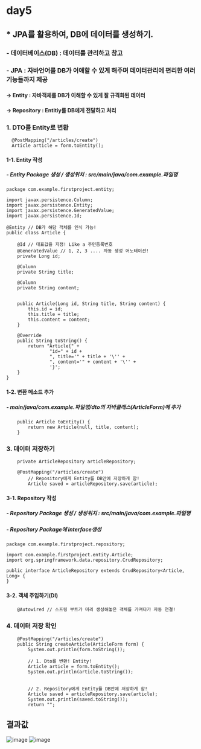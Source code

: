 # day5
## * JPA를 활용하여, DB에 데이터를 생성하기.
### - 데이터베이스(DB) : 데이터를 관리하고 창고
### - JPA : 자바언어를 DB가 이애할 수 있게 해주며 데이터관리에 편리한 여러기능들까지 제공
#### -> Entity : 자바객체를 DB가 이해할 수 있게 잘 규격화된 데이터
#### -> Repository : Entitiy를 DB에게 전달하고 처리
### 1. DTO를 Entity로 변환
```
  @PostMapping("/articles/create")
  Article article = form.toEntity();
```
#### 1-1. Entity 작성
##### - Entity Package 생성 / 생성위치 : src/main/java/com.example.파일명
```
package com.example.firstproject.entity;

import javax.persistence.Column;
import javax.persistence.Entity;
import javax.persistence.GeneratedValue;
import javax.persistence.Id;

@Entity // DB가 해당 객체를 인식 가능!
public class Article {

    @Id // 대표값을 지정! Like a 주민등록번호
    @GeneratedValue // 1, 2, 3 .... 자동 생성 어노테이션!
    private Long id;

    @Column
    private String title;

    @Column
    private String content;


    public Article(Long id, String title, String content) {
        this.id = id;
        this.title = title;
        this.content = content;
    }

    @Override
    public String toString() {
        return "Article{" +
                "id=" + id +
                ", title='" + title + '\'' +
                ", content='" + content + '\'' +
                '}';
    }
}
```
#### 1-2. 변환 메소드 추가
##### - main/java/com.example.파일명/dto의 자바클래스(ArticleForm)에 추가
```
    public Article toEntity() {
        return new Article(null, title, content);
    }
```
### 3. 데이터 저장하기
```
    private ArticleRepository articleRepository;
    
    @PostMapping("/articles/create")
        // Repository에게 Entity를 DB안에 저장하게 함!
        Article saved = articleRepository.save(article);
```
#### 3-1. Repository 작성
##### - Repository Package 생성 / 생성위치 : src/main/java/com.example.파일명
##### - Repository Package에 interface생성
```
package com.example.firstproject.repository;

import com.example.firstproject.entity.Article;
import org.springframework.data.repository.CrudRepository;

public interface ArticleRepository extends CrudRepository<Article, Long> {
}
```
#### 3-2. 객체 주입하기(DI)
```
    @Autowired // 스프링 부트가 미리 생성해놓은 객체를 가져다가 자동 연결!
```
### 4. 데이터 저장 확인
```
    @PostMapping("/articles/create")
    public String createArticle(ArticleForm form) {
        System.out.println(form.toString());

        // 1. Dto를 변환! Entity!
        Article article = form.toEntity();
        System.out.println(article.toString());


        // 2. Repository에게 Entity를 DB안에 저장하게 함!
        Article saved = articleRepository.save(article);
        System.out.println(saved.toString());
        return "";
 ```
 ## 결과값
![image](https://user-images.githubusercontent.com/89372116/133885709-7e0615b3-2e46-4147-bc2c-86a9478ac2b7.png)
![image](https://user-images.githubusercontent.com/89372116/133885728-dfc95034-918c-471d-b9e4-eb6f29086c97.png)

